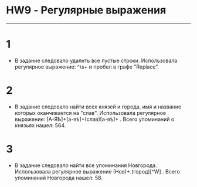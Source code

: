 # HW9 - Регулярные выражения
**********
# 1
-  В задание следовало удалить все пустые строки. Использовала регулярное выражение: ^\s+ и пробел в графе "Replace". 
# 2
-  В задание следовало найти всех князей и города, имя и название которых оканчивается на "слав". Использовала регулярное выражение: [А-ЯѢ]+[а-яѣ]+(слав)[а-яѣ]+ . 
Всего упоминаний о князьях нашел: 564.
# 3
-  В задание следовало найти все упоминания Новгорода. Использовала регулярное выражение (Нов)+.(город)[^W] . 
Всего упоминаний Новгорода нашел: 58.
